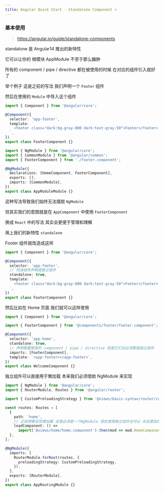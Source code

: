 ```yaml
---
title: Angular Quick Start - Standalone Component 🔥
---
```


### 基本使用

> https://angular.io/guide/standalone-components

standalone 是 Angular14 推出的新特性

它可以让你的 根模块 AppModule 不至于那么臃肿

所有的 component / pipe / directive 都在被使用的时候 在对应的组件引入就好了

举个例子 这是之前的写法 我们声明一个 `Footer` 组件

然后在使用的 `Module` 中导入这个组件

```ts
import { Component } from '@angular/core';

@Component({
  selector: 'app-footer',
  template: `
    <footer class="dark:bg-gray-800 dark:text-gray-50">Footer</footer>
  `,
})
export class FooterComponent {}
```

```ts
import { NgModule } from '@angular/core';
import { CommonModule } from '@angular/common';
import { FooterComponent } from './footer.component';

@NgModule({
  declarations: [HomeComponent, FooterComponent],
  exports: [],
  imports: [CommonModule],
})
export class AppModuleModule {}
```

这种写法导致我们始终无法摆脱 `NgModule`

但其实我们的意图就是在 `AppComponent` 中使用 `FooterComponent`

换成 `React` 中的写法 其实会更便于管理和理解

用上我们的新特性 `standalone`

Footer 组件就改造成这样

```ts
import { Component } from '@angular/core';

@Component({
  selector: 'app-footer',
  // 将该组件声明成独立组件
  standalone: true,
  template: `
    <footer class="dark:bg-gray-800 dark:text-gray-50">Footer</footer>
  `,
})
export class FooterComponent {}
```

然后比如在 Home 页面 我们就可以这样使用

```ts
import { Component } from '@angular/core';

import { FooterComponent } from '@components/footer/footer.component';

@Component({
  selector: 'app-home',
  standalone: true,
  // 声明需要使用的 component / pipe / directive 但是它们也必须都是独立组件
  imports: [FooterComponent],
  template: `<app-footer></app-footer>`,
})
export class WelcomeComponent {}
```

独立组件可以直接用于懒加载 本来我们必须借助 NgModule 来实现

```ts
import { NgModule } from '@angular/core';
import { RouterModule, Routes } from '@angular/router';

import { CustomPreloadingStrategy } from '@views/basic-syntax/router/customPreloadingStrategy';

const routes: Routes = [
  {
    path: 'home',
    // 之前想要实现懒加载 这里必须是一个NgModule 现在使用独立组件也可以 并且更加简洁
    loadComponent: () =>
      import('@views/home/home.component').then(mod => mod.HomeComponent),
  },
];

@NgModule({
  imports: [
    RouterModule.forRoot(routes, {
      preloadingStrategy: CustomPreloadingStrategy,
    }),
  ],
  exports: [RouterModule],
})
export class AppRoutingModule {}
```
